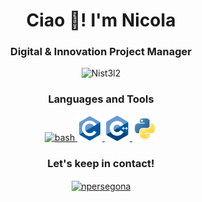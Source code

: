 <h1 align="center">Ciao 👋! I'm Nicola</h1>
<h3 align="center">Digital & Innovation Project Manager</h3>
<p align="center"> <img src="https://komarev.com/ghpvc/?username=Nist3l2&label=Profile%20views&color=0e75b6&style=flat" alt="Nist3l2" /> </p>

<h3 align="center">Languages and Tools</h3>
<p align="center"> <a href="https://www.gnu.org/software/bash/" target="_blank" rel="noreferrer"> <img src="https://www.vectorlogo.zone/logos/gnu_bash/gnu_bash-icon.svg" alt="bash" width="40" height="40"/> </a> <a href="https://www.cprogramming.com/" target="_blank" rel="noreferrer"> <img src="https://raw.githubusercontent.com/devicons/devicon/master/icons/c/c-original.svg" alt="c" width="40" height="40"/> </a> <a href="https://www.w3schools.com/cpp/" target="_blank" rel="noreferrer"> <img src="https://raw.githubusercontent.com/devicons/devicon/master/icons/cplusplus/cplusplus-original.svg" alt="cplusplus" width="40" height="40"/> </a> <a href="https://www.python.org" target="_blank" rel="noreferrer"> <img src="https://raw.githubusercontent.com/devicons/devicon/master/icons/python/python-original.svg" alt="python" width="40" height="40"/> </a> </p>

<h3 align="center">Let's keep in contact!</h3>
<p align="center">
<a href="https://www.linkedin.com/in/npersegona/" target="blank"><img align="center" src="https://raw.githubusercontent.com/rahuldkjain/github-profile-readme-generator/master/src/images/icons/Social/linked-in-alt.svg" alt="npersegona" height="30" width="40" /></a>
</p>

<br />
